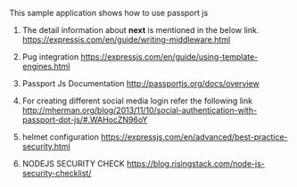 This sample application shows how to use passport js 

1) The detail information about **next** is mentioned in the below link.
    https://expressjs.com/en/guide/writing-middleware.html

2) Pug integration
    https://expressjs.com/en/guide/using-template-engines.html

3) Passport Js Documentation
    http://passportjs.org/docs/overview

4) For creating different social media login refer the following link
    http://mherman.org/blog/2013/11/10/social-authentication-with-passport-dot-js/#.WAHocZN96oY

5) helmet configuration
    https://expressjs.com/en/advanced/best-practice-security.html

6) NODEJS SECURITY CHECK
    https://blog.risingstack.com/node-js-security-checklist/
